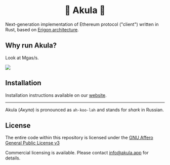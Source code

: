 # <h1 align="center"> 🦈 Akula 🦈 </h1>

Next-generation implementation of Ethereum protocol ("client") written in Rust, based on [Erigon architecture](https://github.com/ledgerwatch/interfaces).

## Why run Akula?

Look at Mgas/s.

![](./src/res/readme-screenshot.png)


## Installation

Installation instructions available on our [website](https://docs.akula.app/installation.html).

---
Akula (_Акула_) is pronounced as `ah-koo-lah` and stands for _shark_ in Russian.

## License
The entire code within this repository is licensed under the [GNU Affero General Public License v3](./LICENSE)

Commercial licensing is available. Please contact info@akula.app for details.
